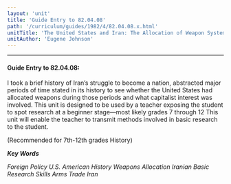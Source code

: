 ```yaml
---
layout: 'unit'
title: 'Guide Entry to 82.04.08'
path: '/curriculum/guides/1982/4/82.04.08.x.html'
unitTitle: 'The United States and Iran: The Allocation of Weapon Systems as an Imperialist Tool to Protect Capitalist Interest'
unitAuthor: 'Eugene Johnson'
---
```


<body>
<hr/>
 <h4>
  Guide Entry to 82.04.08:
 </h4>
 I took a brief history of Iran’s struggle to become a nation, abstracted major periods of time stated in its history to see whether the United States had allocated weapons during those periods and what capitalist interest was involved.  This unit is designed to be used by a teacher exposing the student to spot research at a beginner stage—most likely grades 7 through 12 This unit will enable the teacher to transmit methods involved in basic research to the student.
 <p>
  (Recommended for 7th-12th grades History)
 </p>
<p>
  <b>
   <i>
    Key Words
   </i>
  </b>
  <br/>
 </p>
 <p>
  <i>
   Foreign Policy U.S. American History Weapons Allocation Iranian Basic Research Skills Arms Trade Iran
  </i>
 </p>

</body>
